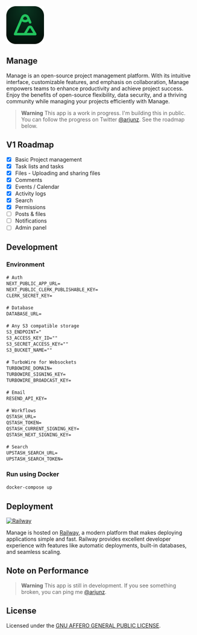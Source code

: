 <img width="100" src="https://github.com/techulus/manage/blob/main/public/images/logo.png?raw=true" />

## Manage

Manage is an open-source project management platform. With its intuitive interface, customizable features, and emphasis on collaboration, Manage empowers teams to enhance productivity and achieve project success. Enjoy the benefits of open-source flexibility, data security, and a thriving community while managing your projects efficiently with Manage.

> **Warning**
> This app is a work in progress. I'm building this in public. You can follow the progress on Twitter [@arjunz](https://twitter.com/arjunz).
> See the roadmap below.

## V1 Roadmap

- [x] Basic Project management
- [x] Task lists and tasks
- [x] Files - Uploading and sharing files
- [x] Comments
- [x] Events / Calendar
- [x] Activity logs
- [x] Search
- [x] Permissions
- [ ] Posts & files
- [ ] Notifications
- [ ] Admin panel

## Development

### Environment

```
# Auth
NEXT_PUBLIC_APP_URL=
NEXT_PUBLIC_CLERK_PUBLISHABLE_KEY=
CLERK_SECRET_KEY=

# Database
DATABASE_URL=

# Any S3 compatible storage
S3_ENDPOINT="
S3_ACCESS_KEY_ID=""
S3_SECRET_ACCESS_KEY=""
S3_BUCKET_NAME=""

# TurboWire for Websockets
TURBOWIRE_DOMAIN=
TURBOWIRE_SIGNING_KEY=
TURBOWIRE_BROADCAST_KEY=

# Email
RESEND_API_KEY=

# Workflows
QSTASH_URL=
QSTASH_TOKEN=
QSTASH_CURRENT_SIGNING_KEY=
QSTASH_NEXT_SIGNING_KEY=

# Search
UPSTASH_SEARCH_URL=
UPSTASH_SEARCH_TOKEN=
```

### Run using Docker

```bash
docker-compose up
```

## Deployment

<a href="https://railway.com?referralCode=techulus">
  <img src="https://railway.com/brand/logotype-light.png" alt="Railway" height="70" />
</a>

Manage is hosted on [Railway](https://railway.com?referralCode=techulus), a modern platform that makes deploying applications simple and fast. Railway provides excellent developer experience with features like automatic deployments, built-in databases, and seamless scaling.

## Note on Performance

> **Warning**
> This app is still in development.
> If you see something broken, you can ping me [@arjunz](https://twitter.com/arjunz).

## License

Licensed under the [GNU AFFERO GENERAL PUBLIC LICENSE](https://github.com/techulus/manage/blob/main/LICENSE).
